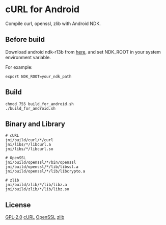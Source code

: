 # cURL for Android

Compile curl, openssl, zlib with Android NDK.

## Before build

Download android ndk-r13b from [here](https://developer.android.com/ndk/downloads/),
and set NDK_ROOT in your system environment variable.

For example:

```
export NDK_ROOT=your_ndk_path
```

## Build

```
chmod 755 build_for_android.sh
./build_for_android.sh
```

## Binary and Library

```
# cURL
jni/build/curl/*/curl
jni/libs/*/libcurl.a
jni/libs/*/libcurl.so

# OpenSSL
jni/build/openssl/*/bin/openssl
jni/build/openssl/*/lib/libssl.a
jni/build/openssl/*/lib/libcrypto.a

# zlib
jni/build/zlib/*/lib/libz.a
jni/build/zlib/*/lib/libz.so
```

## License

[GPL-2.0](./LICENSE)
[cURL](https://github.com/curl/curl/blob/master/COPYING)
[OpenSSL](https://github.com/openssl/openssl/blob/master/LICENSE)
[zlib](https://github.com/madler/zlib/blob/master/README)
